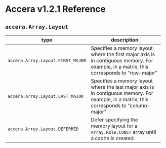 [//]: # (Project: Accera)
[//]: # (Version: v1.2.1)

# Accera v1.2.1 Reference
## `accera.Array.Layout`

type | description
--- | ---
`accera.Array.Layout.FIRST_MAJOR` | Specifies a memory layout where the first major axis is in contiguous memory. For example, in a matrix, this corresponds to "row-major"
`accera.Array.Layout.LAST_MAJOR` | Specifies a memory layout where the last major axis is in contiguous memory. For example, in a matrix, this corresponds to "column-major"
`accera.Array.Layout.DEFERRED` | Defer specifying the memory layout for a `Array.Role.CONST` array until a cache is created.


<div style="page-break-after: always;"></div>

